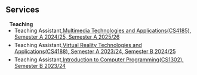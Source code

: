 ## Services

<h4 style="margin:0 10px 0;">Teaching</h4>

<ul style="margin:0 0 5px;">
  <li>Teaching Assistant,<a href="https://www.cityu.edu.hk/catalogue/ug/current/course/CS4185.htm"><autocolor>Multimedia Technologies and Applications(CS4185), Semester A 2024/25, Semester A 2025/26</autocolor></a></li>
</ul>
<ul style="margin:0 0 5px;">
  <li>Teaching Assistant,<a href="https://www.cityu.edu.hk/catalogue/ug/current/course/CS4188.htm"><autocolor>Virtual Reality Technologies and Applications(CS4188), Semester A 2023/24, Semester B 2024/25</autocolor></a></li>
</ul>
<ul style="margin:0 0 5px;">
  <li>Teaching Assistant,<a href="https://www.cityu.edu.hk/catalogue/ug/current/course/CS1302.htm"><autocolor>Introduction to Computer Programming(CS1302), Semester B 2023/24</autocolor></a></li>
</ul>

<!--<h4 style="margin:0 10px 0;">Journal Reviewers</h4>

<ul style="margin:0 0 20px;">
  <li><a href="https://www.computer.org/csdl/journal/tp"><autocolor>IEEE Transactions on Pattern Analysis and Machine Intelligence (TPAMI)</autocolor></a></li>
  <li><a href="https://www.springer.com/journal/11263"><autocolor>International Journal of Computer Vision (IJCV)</autocolor></a></li>
</ul>-->
